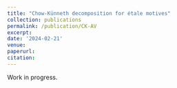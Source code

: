 ```yaml
---
title: "Chow-Künneth decomposition for étale motives"
collection: publications
permalink: /publication/CK-AV
excerpt: 
date: '2024-02-21'
venue: 
paperurl: 
citation: 
---
```

Work in progress.
